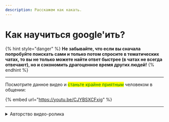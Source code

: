 ```yaml
---
description: Расскажем как какать.
---
```


# Как научиться google'ить?

{% hint style="danger" %}
**Не забывайте, что если вы сначала попробуйте поискать сами и только потом спросите в тематических чатах, то вы не только можете найти ответ быстрее (в чатах не всегда отвечают), но и сэкономить драгоценное время других людей!**
{% endhint %}

***

Посмотрите данное видео и <mark style="color:green;">станьте крайне приятным</mark> человеком в общении:

{% embed url="https://youtu.be/CJYBSXCFxig" %}

***

<details>

<summary>Авторство видео-ролика</summary>

Alice's Library не имеет никакого отношение к данному [видео-ролику](https://youtu.be/CJYBSXCFxig). Автор оригинала: [Хауди Хо](https://youtube.com/c/HowdyhoNet)

</details>
